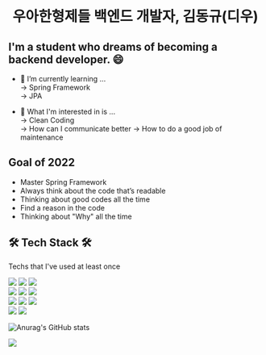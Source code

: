 <h1 align="center"> 우아한형제들 백엔드 개발자, 김동규(디우) </h1>

## I'm a student who dreams of becoming a backend developer. 😄

- 🌱 I’m currently learning ... <br>
  -> Spring Framework <br>
  -> JPA

- 🔭 What I'm interested in is ...<br>
  -> Clean Coding<br>
  -> How can I communicate better
  -> How to do a good job of maintenance

## Goal of 2022
- Master Spring Framework
- Always think about the code that’s readable
- Thinking about good codes all the time
- Find a reason in the code
- Thinking about "Why" all the time

## 🛠 Tech Stack 🛠

Techs that I've used at least once

  <img src="https://img.shields.io/badge/Java-%23ED8B00.svg?style=flat-square&logo=Java&logoColor=white"/></a>
  <img src="https://img.shields.io/badge/C-A8B9CC?style=flat-square&logo=C&logoColor=white"/></a>
  <img src="https://img.shields.io/badge/Python-3766AB?style=flat-square&logo=Python&logoColor=white"/></a>
  <br>
  <img src="https://img.shields.io/badge/html5-%23E34F26.svg?style=flat-square&logo=html5&logoColor=white"/></a>
  <img src="https://img.shields.io/badge/Javascript-ffb13b?style=flat-square&logo=javascript&logoColor=white"/></a>
  <img src="https://img.shields.io/badge/css-1572B6?style=flat-square&logo=css3&logoColor=white"/></a>
  <br>
  <img src="https://img.shields.io/badge/Spring-6DB33F?style=flat-square&logo=Spring&logoColor=white"/></a>
  <img src="https://img.shields.io/badge/aws-333664?style=flat-square&logo=amazon-aws&logoColor=white"/></a>
  <img src="https://img.shields.io/badge/react-%2320232a.svg?style=flat-square&logo=react&logoColor=%2361DAFB&logoColor=white"/></a>
  <br>
  <img src="https://img.shields.io/badge/Mysql-E6B91E?style=flat-square&logo=MySql&logoColor=white"/></a>
  <img src="https://img.shields.io/badge/Oracle-%23F00000.svg?style=flat-square&logo=oracle&logoColor=white"/></a>
  
![Anurag's GitHub stats](https://github-readme-stats.vercel.app/api?username=tco0427&show_icons=true&theme=radical)

<a href="https://hits.seeyoufarm.com"><img src="https://hits.seeyoufarm.com/api/count/incr/badge.svg?url=https%3A%2F%2Fgithub.com%2Ftco0427&count_bg=%2379C83D&title_bg=%23555555&icon=&icon_color=%23E7E7E7&title=hits&edge_flat=false"/></a>
<!--
**tco0427/tco0427** is a ✨ _special_ ✨ repository because its `README.md` (this file) appears on your GitHub profile.

Here are some ideas to get you started:

- 🔭 I’m currently working on ...
- 🌱 I’m currently learning ...
- 👯 I’m looking to collaborate on ...
- 🤔 I’m looking for help with ...
- 💬 Ask me about ...
- 📫 How to reach me: ...
- 😄 Pronouns: ...
- ⚡ Fun fact: ...
-->
